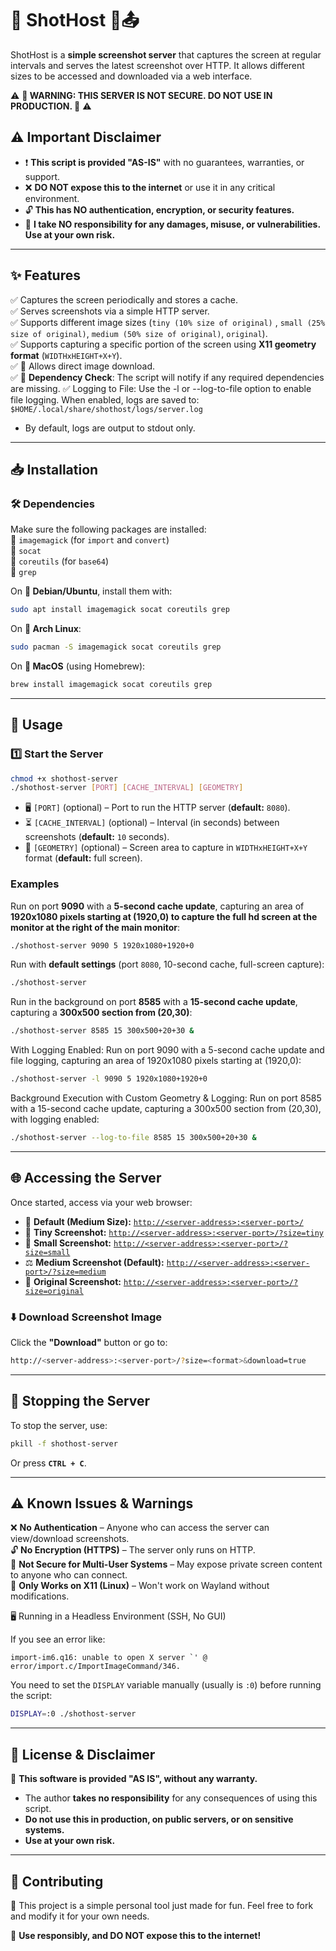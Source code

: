 # 📸 ShotHost 🎯📤

ShotHost is a **simple screenshot server** that captures the screen at regular intervals and serves the latest screenshot over HTTP. It allows different sizes to be accessed and downloaded via a web interface.

⚠ **🚨 WARNING: THIS SERVER IS NOT SECURE. DO NOT USE IN PRODUCTION. 🚨** ⚠

## **⚠ Important Disclaimer**
- ❗ **This script is provided "AS-IS"** with no guarantees, warranties, or support.
- ❌ **DO NOT expose this to the internet** or use it in any critical environment.
- 🔓 **This has NO authentication, encryption, or security features.**
- 🤷 **I take NO responsibility for any damages, misuse, or vulnerabilities. Use at your own risk.**

---

## **✨ Features**
✅ Captures the screen periodically and stores a cache.  
✅ Serves screenshots via a simple HTTP server.  
✅ Supports different image sizes (`tiny (10% size of original)` , `small (25% size of original)`, `medium (50% size of original)`, `original`).  
✅ Supports capturing a specific portion of the screen using **X11 geometry format** (`WIDTHxHEIGHT+X+Y`).  
✅ 🎨 Allows direct image download.  
✅ 🚀 **Dependency Check**: The script will notify if any required dependencies are missing.
✅ Logging to File: Use the -l or --log-to-file option to enable file logging. When enabled, logs are saved to:
`$HOME/.local/share/shothost/logs/server.log`
* By default, logs are output to stdout only.
---

## **📥 Installation**
### **🛠 Dependencies**
Make sure the following packages are installed:  
🔹 `imagemagick` (for `import` and `convert`)  
🔹 `socat`  
🔹 `coreutils` (for `base64`)  
🔹 `grep`

On **🐧 Debian/Ubuntu**, install them with:
```sh
sudo apt install imagemagick socat coreutils grep
```
On **🦜 Arch Linux**:
```sh
sudo pacman -S imagemagick socat coreutils grep
```
On **🍎 MacOS** (using Homebrew):
```sh
brew install imagemagick socat coreutils grep
```

---

## **🚀 Usage**
### **1️⃣ Start the Server**
```sh
chmod +x shothost-server
./shothost-server [PORT] [CACHE_INTERVAL] [GEOMETRY]
```
- 🖥️ `[PORT]` (optional) – Port to run the HTTP server (**default:** `8080`).
- ⏳ `[CACHE_INTERVAL]` (optional) – Interval (in seconds) between screenshots (**default:** `10` seconds).
- 🔄 `[GEOMETRY]` (optional) – Screen area to capture in `WIDTHxHEIGHT+X+Y` format (**default:** full screen).

### **Examples**
Run on port **9090** with a **5-second cache update**, capturing an area of **1920x1080 pixels starting at (1920,0) to capture the full hd screen at the monitor at the right of the main monitor**:
```sh
./shothost-server 9090 5 1920x1080+1920+0
```

Run with **default settings** (port `8080`, 10-second cache, full-screen capture):
```sh
./shothost-server
```

Run in the background on port **8585** with a **15-second cache update**, capturing a **300x500 section from (20,30)**:
```sh
./shothost-server 8585 15 300x500+20+30 &
```

With Logging Enabled:
Run on port 9090 with a 5-second cache update and file logging, capturing an area of 1920x1080 pixels starting at (1920,0):
```sh
./shothost-server -l 9090 5 1920x1080+1920+0
```


Background Execution with Custom Geometry & Logging:
Run on port 8585 with a 15-second cache update, capturing a 300x500 section from (20,30), with logging enabled:
```sh
./shothost-server --log-to-file 8585 15 300x500+20+30 &
```
---

## **🌐 Accessing the Server**
Once started, access via your web browser:

- 🔗 **Default (Medium Size):** [`http://<server-address>:<server-port>/`](http://localhost:8080/)
- 🔹 **Tiny Screenshot:** [`http://<server-address>:<server-port>/?size=tiny`](http://localhost:8080/?size=tiny)
- 🔸 **Small Screenshot:** [`http://<server-address>:<server-port>/?size=small`](http://localhost:8080/?size=small)
- ⚖️ **Medium Screenshot (Default):** [`http://<server-address>:<server-port>/?size=medium`](http://localhost:8080/?size=medium)
- 🎨 **Original Screenshot:** [`http://<server-address>:<server-port>/?size=original`](http://localhost:8080/?size=original)



### **⬇️ Download Screenshot Image**
Click the **"Download"** button or go to:
```sh
http://<server-address>:<server-port>/?size=<format>&download=true
```


---

## **🛑 Stopping the Server**
To stop the server, use:
```sh
pkill -f shothost-server
```
Or press **`CTRL + C`**.

---

## **⚠️ Known Issues & Warnings**
❌ **No Authentication** – Anyone who can access the server can view/download screenshots.  
🔓 **No Encryption (HTTPS)** – The server only runs on HTTP.  
👀 **Not Secure for Multi-User Systems** – May expose private screen content to anyone who can connect.  
🐧 **Only Works on X11 (Linux)** – Won't work on Wayland without modifications.

🖥️ Running in a Headless Environment (SSH, No GUI)

If you see an error like:

```
import-im6.q16: unable to open X server `' @ error/import.c/ImportImageCommand/346.
```

You need to set the `DISPLAY` variable manually (usually is `:0`) before running the script:

```sh
DISPLAY=:0 ./shothost-server
```

---

## **📜 License & Disclaimer**
📢 **This software is provided "AS IS", without any warranty.**
- The author **takes no responsibility** for any consequences of using this script.
- **Do not use this in production, on public servers, or on sensitive systems.**
- **Use at your own risk.**

---

## **🤝 Contributing**
👷 This project is a simple personal tool just made for fun. Feel free to fork and modify it for your own needs.

🚀 **Use responsibly, and DO NOT expose this to the internet!**
